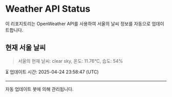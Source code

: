 
# Weather API Status

이 리포지토리는 OpenWeather API를 사용하여 서울의 날씨 정보를 자동으로 업데이트합니다.

## 현재 서울 날씨
> 서울의 현재 날씨: clear sky, 온도: 11.76°C, 습도: 54%

⏳ 업데이트 시간: 2025-04-24 23:58:47 (UTC)

---
자동 업데이트 봇에 의해 관리됩니다.

